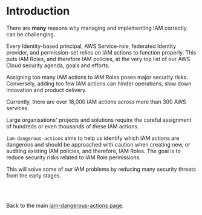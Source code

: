 # Introduction

There are **many** reasons why managing and implementing IAM correctly can be challenging.

Every Identity-based principal, AWS Service-role, federated Identity provider, and permission-set relies on IAM actions to function properly. This puts IAM Roles, and therefore IAM policies, at the very top list of our AWS Cloud security agenda, goals and efforts.  

Assigning too many IAM actions to IAM Roles poses major security risks. Conversely, adding too few IAM actions can hinder operations, slow down innovation and product delivery. 

Currently, there are over 18,000 IAM actions across more than 300 AWS services.

Large organisations' projects and solutions require the careful assignment of hundreds or even thousands of these IAM actions.

```iam-dangerous-actions``` aims to help us identify which IAM actions are dangerous and should be approached with caution when creating new, or auditing existing IAM policies, and therefore, IAM Roles. The goal is to reduce security risks related to IAM Role permissions.

This will solve some of our IAM problems by reducing many security threats from the early stages.

<br />
<br />

Back to the main [iam-dangerous-actions page](https://github.com/ZiyadAlmbasher/iam-dangerous-actions). 
